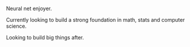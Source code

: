 Neural net enjoyer.

Currently looking to build a strong foundation in math, stats and computer science. 

Looking to build big things after.
